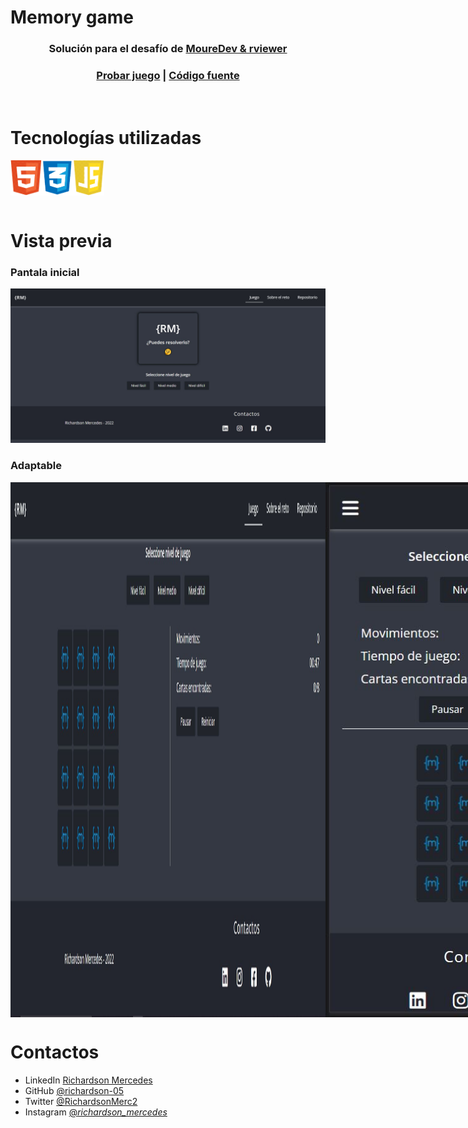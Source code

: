 # Memory game

<div align="center">
  <h3>Solución para el desafío de <a href="https://go.rviewer.io/dev-memory-game-es/">MoureDev & rviewer</a></h3>
  
  <h3>
    <a href="https://richardson-05.github.io/memory_game/">Probar juego</a>
    <span> | </span>
    <a href="https://github.com/richardson-05/memory_game">Código fuente</a>
  </h3>
</div>

<br />

# Tecnologías utilizadas
<div style="display: flex">
  <img src="./img/1.png" width="50"/>
  <img src="./img/2.png" width="50"/>
  <img src="./img/3.png" width="50"/>
</div>

<br />

# Vista previa
<h3>Pantala inicial</h3>
<img src="./img/muestras/inicio.JPG" />

<h3>Adaptable</h3>
<div style="display:flex">
  <img src="./img/muestras/nivel_facil.JPG" />
<img src="./img/muestras/movil_facil.JPG" />
  </div>

# Contactos
- LinkedIn [Richardson Mercedes](https://www.linkedin.com/in/richardson-mercedes-ab84241ab/)
- GitHub [@richardson-05](https://github.com/richardson-05)
- Twitter [@RichardsonMerc2](https://twitter.com/RichardsonMerc2)
- Instagram [@_richardson_mercedes_](https://www.instagram.com/_richardson_mercedes_/)

